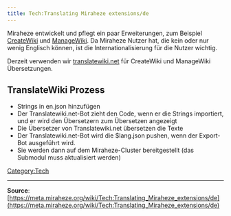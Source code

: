 ```yaml
---
title: Tech:Translating Miraheze extensions/de
---
```



Miraheze entwickelt und pflegt ein paar Erweiterungen, zum Beispiel [CreateWiki](https://meta.miraheze.org/wiki/github:miraheze/CreateWiki) und [ManageWiki](https://meta.miraheze.org/wiki/github:miraheze/ManageWiki). Da Miraheze Nutzer hat, die kein oder nur wenig Englisch können, ist die Internationalisierung für die Nutzer wichtig.

Derzeit verwenden wir [translatewiki.net](https://meta.miraheze.org/wiki/translatewiki:) für CreateWiki und ManageWiki Übersetzungen.

## TranslateWiki Prozess 

* Strings in en.json hinzufügen
* Der Translatewiki.net-Bot zieht den Code, wenn er die Strings importiert, und er wird den Übersetzern zum Übersetzen angezeigt
* Die Übersetzer von Translatewiki.net übersetzen die Texte
* Der Translatewiki.net-Bot wird die $lang.json pushen, wenn der Export-Bot ausgeführt wird.
* Sie werden dann auf dem Miraheze-Cluster bereitgestellt (das Submodul muss aktualisiert werden)

[Category:Tech](https://meta.miraheze.org/wiki/Category:Tech)

----
**Source**: [https://meta.miraheze.org/wiki/Tech:Translating_Miraheze_extensions/de](https://meta.miraheze.org/wiki/Tech:Translating_Miraheze_extensions/de)